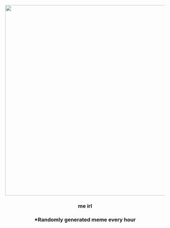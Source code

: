 <p align="center">
        <img src="https://i.redd.it/4jb7ygvp9c791.jpg" width="600" height="600">
        </p>
        <h3 align="center">me irl</h3>
        <h3 align="center">*Randomly generated meme every hour</h3>
    